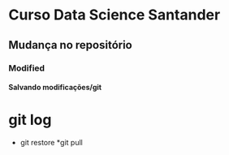 # Curso Data Science Santander

## Mudança no repositório

### Modified

#### Salvando modificações/git

# git log

- git restore
  *git pull
  
